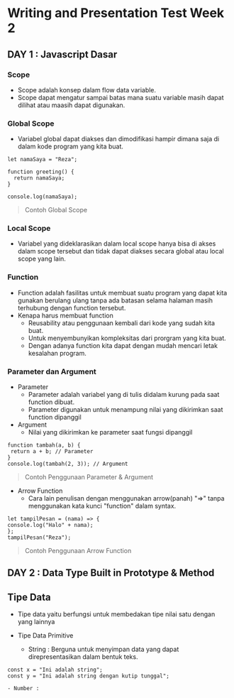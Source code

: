 # Writing and Presentation Test Week 2

## DAY 1 : Javascript Dasar
### Scope
 - Scope adalah konsep dalam flow data variable.
 - Scope dapat mengatur sampai batas mana suatu variable masih dapat dilihat atau maasih dapat digunakan.
 
 ### Global Scope
  - Variabel global dapat diakses dan dimodifikasi hampir dimana saja di dalam kode program yang kita buat. 
  
  ```
 let namaSaya = "Reza";

function greeting() {
    return namaSaya;
}

console.log(namaSaya);
  ```
  > Contoh Global Scope
  
 ### Local Scope
  - Variabel yang dideklarasikan dalam local scope hanya bisa di akses dalam scope tersebut dan tidak dapat diakses secara global atau local scope yang lain.
  
  
### Function
 - Function adalah fasilitas untuk membuat suatu program yang dapat kita gunakan berulang ulang tanpa ada batasan selama halaman masih terhubung dengan function tersebut.
 - Kenapa harus membuat function
   - Reusability atau penggunaan kembali dari kode yang sudah kita buat.
   - Untuk menyembunyikan kompleksitas dari prorgram yang kita buat.
   - Dengan adanya function kita dapat dengan mudah mencari letak kesalahan program.
   
 ### Parameter dan Argument
  - Parameter
    - Parameter adalah variabel yang di tulis didalam kurung pada saat function dibuat.
    - Parameter digunakan untuk menampung nilai yang dikirimkan saat function dipanggil
  - Argument
    - Nilai yang dikirimkan ke parameter saat fungsi dipanggil
 ```
 function tambah(a, b) {
  return a + b; // Parameter
}
console.log(tambah(2, 3)); // Argument
 ```
  > Contoh Penggunaan Parameter & Argument
  - Arrow Function
    - Cara lain penulisan dengan menggunakan arrow(panah) "=>" tanpa menggunakan kata kunci "function" dalam syntax.
  ```
let tampilPesan = (nama) => {
  console.log("Halo" + nama);
};
tampilPesan("Reza");
  ```
  > Contoh Penggunaan Arrow Function
  
## DAY 2 : Data Type Built in Prototype & Method
## Tipe Data
  - Tipe data yaitu berfungsi untuk membedakan tipe nilai satu dengan yang lainnya
  - Tipe Data Primitive
    
    - String : Berguna untuk menyimpan data yang dapat direpresentasikan dalam bentuk teks.
 ```
const x = "Ini adalah string";
const y = "Ini adalah string dengan kutip tunggal";
 ```
    - Number : 
 
